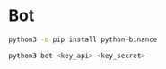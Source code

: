 # Bot
```bash
python3 -m pip install python-binance
```
```bash
python3 bot <key_api> <key_secret>
```